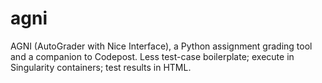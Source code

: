 # agni
AGNI (AutoGrader with Nice Interface), a Python assignment grading tool and a companion to Codepost.  Less test-case boilerplate; execute in Singularity containers; test results in HTML.
